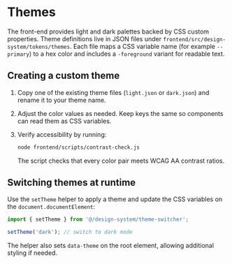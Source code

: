 # Themes

The front-end provides light and dark palettes backed by CSS custom properties.
Theme definitions live in JSON files under `frontend/src/design-system/tokens/themes`.
Each file maps a CSS variable name (for example `--primary`) to a hex color and
includes a `-foreground` variant for readable text.

## Creating a custom theme

1. Copy one of the existing theme files (`light.json` or `dark.json`) and rename
   it to your theme name.
2. Adjust the color values as needed. Keep keys the same so components can read
   them as CSS variables.
3. Verify accessibility by running:

   ```bash
   node frontend/scripts/contrast-check.js
   ```

   The script checks that every color pair meets WCAG AA contrast ratios.

## Switching themes at runtime

Use the `setTheme` helper to apply a theme and update the CSS variables on the
`document.documentElement`:

```ts
import { setTheme } from '@/design-system/theme-switcher';

setTheme('dark'); // switch to dark mode
```

The helper also sets `data-theme` on the root element, allowing additional
styling if needed.
